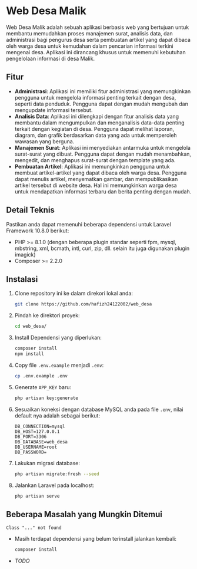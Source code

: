 # Web Desa Malik

Web Desa Malik adalah sebuah aplikasi berbasis web yang bertujuan untuk membantu memudahkan proses manajemen surat, analisis data, dan administrasi bagi pengurus desa serta pembuatan artikel yang dapat dibaca oleh warga desa untuk kemudahan dalam pencarian informasi terkini mengenai desa. Aplikasi ini dirancang khusus untuk memenuhi kebutuhan pengelolaan informasi di desa Malik.

## Fitur

- **Administrasi**: Aplikasi ini memiliki fitur administrasi yang memungkinkan pengguna untuk mengelola informasi penting terkait dengan desa, seperti data penduduk. Pengguna dapat dengan mudah mengubah dan mengupdate informasi tersebut.
- **Analisis Data**: Aplikasi ini dilengkapi dengan fitur analisis data yang membantu dalam mengumpulkan dan menganalisis data-data penting terkait dengan kegiatan di desa. Pengguna dapat melihat laporan, diagram, dan grafik berdasarkan data yang ada untuk memperoleh wawasan yang berguna.
- **Manajemen Surat**: Aplikasi ini menyediakan antarmuka untuk mengelola surat-surat yang dibuat. Pengguna dapat dengan mudah menambahkan, mengedit, dan menghapus surat-surat dengan template yang ada.
- **Pembuatan Artikel**: Aplikasi ini memungkinkan pengguna untuk membuat artikel-artikel yang dapat dibaca oleh warga desa. Pengguna dapat menulis artikel, menyematkan gambar, dan mempublikasikan artikel tersebut di website desa. Hal ini memungkinkan warga desa untuk mendapatkan informasi terbaru dan berita penting dengan mudah.

## Detail Teknis

Pastikan anda dapat memenuhi beberapa dependensi untuk Laravel Framework 10.8.0 berikut:
- PHP >= 8.1.0 (dengan beberapa plugin standar seperti fpm, mysql, mbstring, xml, bcmath, intl, curl, zip, dll. selain itu juga digunakan plugin imagick)
- Composer >= 2.2.0

## Instalasi

<!-- ### *Linux* -->
1. Clone repository ini ke dalam direkori lokal anda:
	```bash
	git clone https://github.com/hafizh24122002/web_desa
	```
2. Pindah ke direktori proyek:
	```bash
	cd web_desa/
	```
3. Install Dependensi yang diperlukan:
	```bash
	composer install
	npm install
	```
4. Copy file `.env.example` menjadi `.env`:
	```bash
	cp .env.example .env
	```
5. Generate `APP_KEY` baru:
	```bash
	php artisan key:generate
	```
6. Sesuaikan koneksi dengan database MySQL anda pada file `.env`, nilai default nya adalah sebagai berikut:
	```
	DB_CONNECTION=mysql
	DB_HOST=127.0.0.1
	DB_PORT=3306
	DB_DATABASE=web_desa
	DB_USERNAME=root
	DB_PASSWORD=
	```
7. Lakukan migrasi database:
	```bash
	php artisan migrate:fresh --seed
	```
8. Jalankan Laravel pada localhost:
	```bash
	php artisan serve
	```

## Beberapa Masalah yang Mungkin Ditemui

`Class "..." not found`

- Masih terdapat dependensi yang belum terinstall jalankan kembali:
	```bash
	composer install
	```
- *TODO*

<!-- ## License

The Laravel framework is open-sourced software licensed under the [MIT license](https://opensource.org/licenses/MIT). -->
